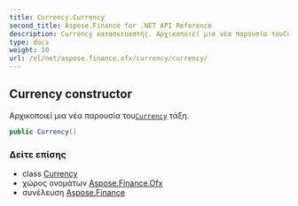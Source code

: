 ```yaml
---
title: Currency.Currency
second_title: Aspose.Finance for .NET API Reference
description: Currency κατασκευαστής. Αρχικοποιεί μια νέα παρουσία τουCurrency τάξη.
type: docs
weight: 10
url: /el/net/aspose.finance.ofx/currency/currency/
---
```

## Currency constructor

Αρχικοποιεί μια νέα παρουσία του[`Currency`](../) τάξη.

```csharp
public Currency()
```

### Δείτε επίσης

* class [Currency](../)
* χώρος ονομάτων [Aspose.Finance.Ofx](../../currency/)
* συνέλευση [Aspose.Finance](../../../)


